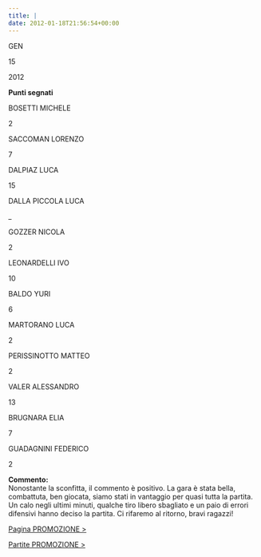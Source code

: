 ```yaml
---
title: |
date: 2012-01-18T21:56:54+00:00
---
```

GEN

15

2012

**Punti segnati**

BOSETTI MICHELE

2

SACCOMAN LORENZO

7

DALPIAZ LUCA

15

DALLA PICCOLA LUCA

\_

GOZZER NICOLA

2

LEONARDELLI IVO

10

BALDO YURI

6

MARTORANO LUCA

2

PERISSINOTTO MATTEO

2

VALER ALESSANDRO

13

BRUGNARA ELIA

7

GUADAGNINI FEDERICO

2

**Commento:**  
Nonostante la sconfitta, il commento è positivo. La gara è stata bella, combattuta, ben giocata, siamo stati in vantaggio per quasi tutta la partita. Un calo negli ultimi minuti, qualche tiro libero sbagliato e un paio di errori difensivi hanno deciso la partita. Ci rifaremo al ritorno, bravi ragazzi!

[Pagina PROMOZIONE >](http://www.basketgardolo.it/promozione)

[Partite PROMOZIONE >](http://www.basketgardolo.it/?tag=promozione&cat=11)